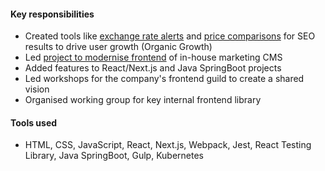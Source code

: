 #### Key responsibilities

- Created tools like [exchange rate alerts](https://transferwise.com/tools/exchange-rate-alerts/) and [price comparisons](https://transferwise.com/gb/compare/paypal-exchange-rate) for SEO results to drive user growth (Organic Growth)
- Led [project to modernise frontend](https://danlaush.biz/projects/lienzo) of in-house marketing CMS
- Added features to React/Next.js and Java SpringBoot projects
- Led workshops for the company's frontend guild to create a shared vision
- Organised working group for key internal frontend library

#### Tools used

- HTML, CSS, JavaScript, React, Next.js, Webpack, Jest, React Testing Library, Java SpringBoot, Gulp, Kubernetes